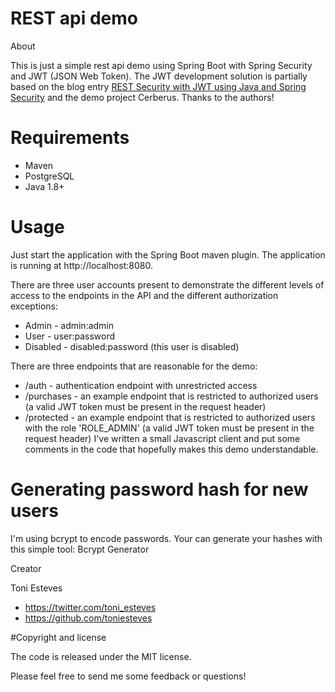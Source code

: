 # REST api demo
About

This is just a simple rest api demo using Spring Boot with Spring Security and JWT (JSON Web Token). The JWT development solution is partially based on the blog entry [REST Security with JWT using Java and Spring Security](https://www.toptal.com/java/rest-security-with-jwt-spring-security-and-java) and the demo project Cerberus. Thanks to the authors!

# Requirements

 * Maven
 * PostgreSQL
 * Java 1.8+

# Usage

Just start the application with the Spring Boot maven plugin. The application is running at http://localhost:8080.

There are three user accounts present to demonstrate the different levels of access to the endpoints in the API and the different authorization exceptions:

* Admin - admin:admin
* User - user:password
* Disabled - disabled:password (this user is disabled)

There are three endpoints that are reasonable for the demo:

* /auth - authentication endpoint with unrestricted access
* /purchases - an example endpoint that is restricted to authorized users (a valid JWT token must be present in the request header)
* /protected - an example endpoint that is restricted to authorized users with the role 'ROLE_ADMIN' (a valid JWT token must be present in the request header)
I've written a small Javascript client and put some comments in the code that hopefully makes this demo understandable.

# Generating password hash for new users

I'm using bcrypt to encode passwords. Your can generate your hashes with this simple tool: Bcrypt Generator

Creator

Toni Esteves

* https://twitter.com/toni_esteves
* https://github.com/toniesteves

#Copyright and license

The code is released under the MIT license.

Please feel free to send me some feedback or questions!
